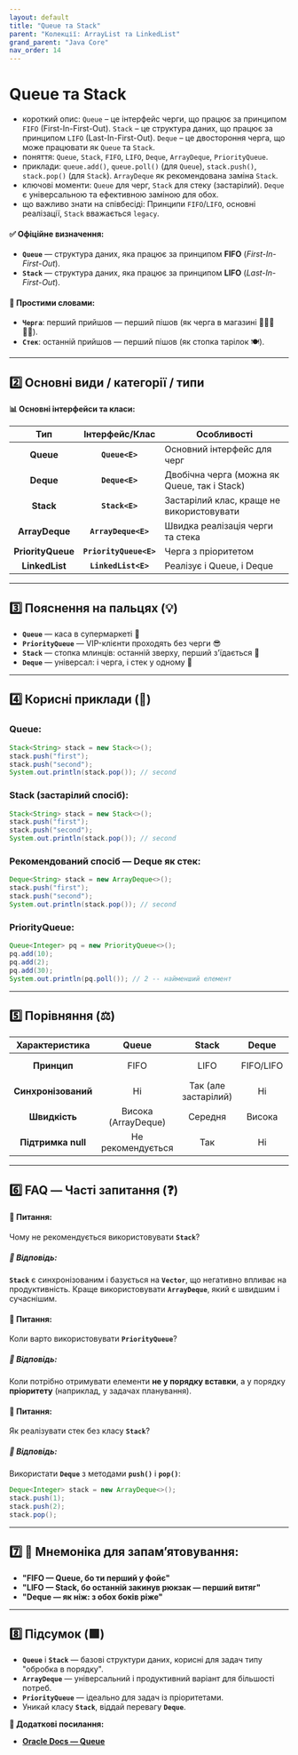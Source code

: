 ```yaml
---
layout: default
title: "Queue та Stack"
parent: "Колекції: ArrayList та LinkedList"
grand_parent: "Java Core"
nav_order: 14
---
```


# Queue та Stack

*   короткий опис: `Queue` – це інтерфейс черги, що працює за принципом `FIFO` (First-In-First-Out). `Stack` – це структура даних, що працює за принципом `LIFO` (Last-In-First-Out). `Deque` – це двостороння черга, що може працювати як `Queue` та `Stack`.
*   поняття: `Queue`, `Stack`, `FIFO`, `LIFO`, `Deque`, `ArrayDeque`, `PriorityQueue`.
*   приклади: `queue.add()`, `queue.poll()` (для `Queue`), `stack.push()`, `stack.pop()` (для `Stack`). `ArrayDeque` як рекомендована заміна `Stack`.
*   ключові моменти: `Queue` для черг, `Stack` для стеку (застарілий). `Deque` є універсальною та ефективною заміною для обох.
*   що важливо знати на співбесіді: Принципи `FIFO`/`LIFO`, основні реалізації, `Stack` вважається `legacy`.
#### **✅ Офіційне визначення:**

* **`Queue`** — структура даних, яка працює за принципом **FIFO** (*First-In-First-Out*).
* **`Stack`** — структура даних, яка працює за принципом **LIFO** (*Last-In-First-Out*).

#### **🧠 Простими словами:**

* **`Черга`**: перший прийшов — перший пішов (як черга в магазині 🧍🧍‍♂️🧍‍♀️).
* **`Стек`**: останній прийшов — перший пішов (як стопка тарілок 🍽️).

---

## **2️⃣ Основні види / категорії / типи**

**📊 Основні інтерфейси та класи:**

| Тип | Інтерфейс/Клас | Особливості |
| :---: | :---: | ----- |
| **Queue** | **`Queue<E>`** | Основний інтерфейс для черг |
| **Deque** | **`Deque<E>`** | Двобічна черга (можна як Queue, так і Stack) |
| **Stack** | **`Stack<E>`** | Застарілий клас, краще не використовувати |
| **ArrayDeque** | **`ArrayDeque<E>`** | Швидка реалізація черги та стека |
| **PriorityQueue** | **`PriorityQueue<E>`** | Черга з пріоритетом |
| **LinkedList** | **`LinkedList<E>`** | Реалізує і Queue, і Deque |

---

## **3️⃣ Пояснення на пальцях (💡)**

* **`Queue`** — каса в супермаркеті 🛒
* **`PriorityQueue`** — VIP-клієнти проходять без черги 😎
* **`Stack`** — стопка млинців: останній зверху, перший з'їдається 🥞
* **`Deque`** — універсал: і черга, і стек у одному 🚗

---

## **4️⃣ Корисні приклади (🧪)**

### **Queue:**

```java
Stack<String> stack = new Stack<>();
stack.push("first");
stack.push("second");
System.out.println(stack.pop()); // second
```
### **Stack (застарілий спосіб):**

```java
Stack<String> stack = new Stack<>();
stack.push("first");
stack.push("second");
System.out.println(stack.pop()); // second
```
### **Рекомендований спосіб — Deque як стек:**

```java
Deque<String> stack = new ArrayDeque<>();
stack.push("first");
stack.push("second");
System.out.println(stack.pop()); // second
```
### **PriorityQueue:**

```java
Queue<Integer> pq = new PriorityQueue<>();
pq.add(10);
pq.add(2);
pq.add(30);
System.out.println(pq.poll()); // 2 -- найменший елемент
```
---

## **5️⃣ Порівняння (⚖️)**

| Характеристика | Queue | Stack | Deque | PriorityQueue |
| :---: | :---: | :---: | :---: | :---: |
| **Принцип** | FIFO | LIFO | FIFO/LIFO | Залежно від пріоритету |
| **Синхронізований** | Ні | Так (але застарілий) | Ні | Ні |
| **Швидкість** | Висока (ArrayDeque) | Середня | Висока | Залежить від об'єму |
| **Підтримка null** | Не рекомендується | Так | Ні | Не допускає null |

---

## **6️⃣ FAQ — Часті запитання (❓)**

#### **🔹 Питання:**

Чому не рекомендується використовувати **`Stack`**?

##### **💬 Відповідь:**

**`Stack`** є синхронізованим і базується на **`Vector`**, що негативно впливає на продуктивність. Краще використовувати **`ArrayDeque`**, який є швидшим і сучаснішим.

#### 

#### **🔹 Питання:**

Коли варто використовувати **`PriorityQueue`**?

##### **💬 Відповідь:**

Коли потрібно отримувати елементи **не у порядку вставки**, а у порядку **пріоритету** (наприклад, у задачах планування).

#### 

#### **🔹 Питання:**

Як реалізувати стек без класу **`Stack`**?

##### **💬 Відповідь:**

Використати **`Deque`** з методами **`push()`** і **`pop()`**:

```java
Deque<Integer> stack = new ArrayDeque<>();
stack.push(1);
stack.push(2);
stack.pop();
```
---

## **7️⃣ 🧠 Мнемоніка для запам’ятовування:**

* **"FIFO — Queue, бо ти перший у фойє"**
* **"LIFO — Stack, бо останній закинув рюкзак — перший витяг"**
* **"Deque — як ніж: з обох боків ріже"**

---

## **8️⃣ Підсумок (🟩)**

* **`Queue`** і **`Stack`** — базові структури даних, корисні для задач типу "обробка в порядку".
* **`ArrayDeque`** — універсальний і продуктивний варіант для більшості потреб.
* **`PriorityQueue`** — ідеально для задач із пріоритетами.
* Уникай класу **`Stack`**, віддай перевагу **`Deque`**.

**🔗 Додаткові посилання:**

* [**Oracle Docs — Queue**](https://docs.oracle.com/javase/8/docs/api/java/util/Queue.html)